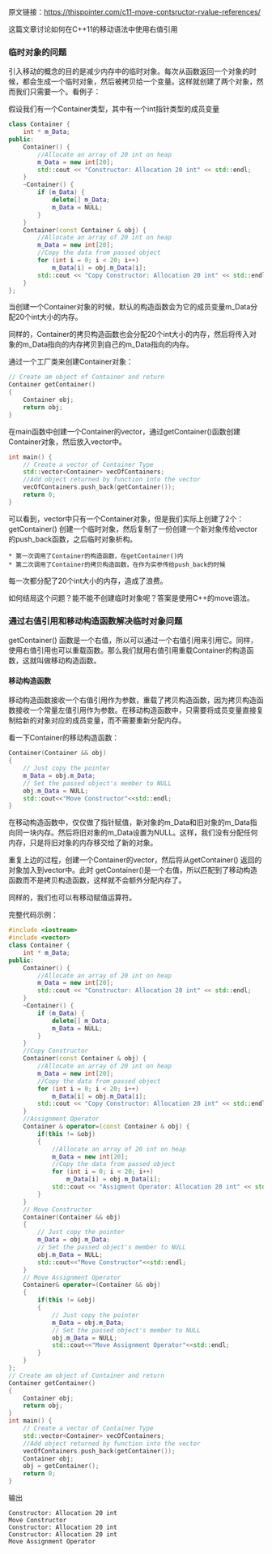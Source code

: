 原文链接：https://thispointer.com/c11-move-contsructor-rvalue-references/



这篇文章讨论如何在C++11的移动语法中使用右值引用



### 临时对象的问题

引入移动的概念的目的是减少内存中的临时对象。每次从函数返回一个对象的时候，都会生成一个临时对象，然后被拷贝给一个变量。这样就创建了两个对象，然而我们只需要一个。看例子：

假设我们有一个Container类型，其中有一个int指针类型的成员变量

```c++
class Container {
    int * m_Data;
public:
    Container() {
        //Allocate an array of 20 int on heap
        m_Data = new int[20];
        std::cout << "Constructor: Allocation 20 int" << std::endl;
    }
    ~Container() {
        if (m_Data) {
            delete[] m_Data;
            m_Data = NULL;
        }
    }
    Container(const Container & obj) {
        //Allocate an array of 20 int on heap
        m_Data = new int[20];
        //Copy the data from passed object
        for (int i = 0; i < 20; i++)
            m_Data[i] = obj.m_Data[i];
        std::cout << "Copy Constructor: Allocation 20 int" << std::endl;
    }
};
```

当创建一个Container对象的时候，默认的构造函数会为它的成员变量m_Data分配20个int大小的内存。

同样的，Container的拷贝构造函数也会分配20个int大小的内存，然后将传入对象的m_Data指向的内存拷贝到自己的m_Data指向的内存。

通过一个工厂类来创建Container对象：

```c++
// Create am object of Container and return
Container getContainer() 
{
    Container obj;
    return obj;
}
```

在main函数中创建一个Container的vector，通过getContainer()函数创建Container对象，然后放入vector中。

```c++
int main() {
    // Create a vector of Container Type
    std::vector<Container> vecOfContainers;
    //Add object returned by function into the vector
    vecOfContainers.push_back(getContainer());
    return 0;
}
```

可以看到，vector中只有一个Container对象，但是我们实际上创建了2个：getContainer() 创建一个临时对象，然后复制了一份创建一个新对象传给vector的push_back函数，之后临时对象析构。

	* 第一次调用了Container的构造函数，在getContainer()内
	* 第二次调用了Container的拷贝构造函数，在作为实参传给push_back的时候

每一次都分配了20个int大小的内存，造成了浪费。



如何结局这个问题？能不能不创建临时对象呢？答案是使用C++的move语法。



### 通过右值引用和移动构造函数解决临时对象问题

 getContainer() 函数是一个右值，所以可以通过一个右值引用来引用它。同样，使用右值引用也可以重载函数。那么我们就用右值引用重载Container的构造函数，这就叫做移动构造函数。



#### 移动构造函数

移动构造函数接收一个右值引用作为参数，重载了拷贝构造函数，因为拷贝构造函数接收一个常量左值引用作为参数。在移动构造函数中，只需要将成员变量直接复制给新的对象对应的成员变量，而不需要重新分配内存。

看一下Container的移动构造函数：

```c++
Container(Container && obj)
{
    // Just copy the pointer
    m_Data = obj.m_Data;
    // Set the passed object's member to NULL
    obj.m_Data = NULL;
    std::cout<<"Move Constructor"<<std::endl;
}
```

在移动构造函数中，仅仅做了指针赋值，新对象的m_Data和旧对象的m_Data指向同一块内存。然后将旧对象的m_Data设置为NULL。这样，我们没有分配任何内存，只是将旧对象的内存移交给了新的对象。

重复上边的过程，创建一个Container的vector，然后将从getContainer() 返回的对象加入到vector中。此时 getContainer()是一个右值，所以匹配到了移动构造函数而不是拷贝构造函数，这样就不会额外分配内存了。



同样的，我们也可以有移动赋值运算符。

完整代码示例：

```c++
#include <iostream>
#include <vector>
class Container {
    int * m_Data;
public:
    Container() {
        //Allocate an array of 20 int on heap
        m_Data = new int[20];
        std::cout << "Constructor: Allocation 20 int" << std::endl;
    }
    ~Container() {
        if (m_Data) {
            delete[] m_Data;
            m_Data = NULL;
        }
    }
    //Copy Constructor
    Container(const Container & obj) {
        //Allocate an array of 20 int on heap
        m_Data = new int[20];
        //Copy the data from passed object
        for (int i = 0; i < 20; i++)
            m_Data[i] = obj.m_Data[i];
        std::cout << "Copy Constructor: Allocation 20 int" << std::endl;
    }
    //Assignment Operator
    Container & operator=(const Container & obj) {
        if(this != &obj)
        {
            //Allocate an array of 20 int on heap
            m_Data = new int[20];
            //Copy the data from passed object
            for (int i = 0; i < 20; i++)
                m_Data[i] = obj.m_Data[i];
            std::cout << "Assigment Operator: Allocation 20 int" << std::endl;
        }
    }
    // Move Constructor
    Container(Container && obj)
    {
        // Just copy the pointer
        m_Data = obj.m_Data;
        // Set the passed object's member to NULL
        obj.m_Data = NULL;
        std::cout<<"Move Constructor"<<std::endl;
    }
    // Move Assignment Operator
    Container& operator=(Container && obj)
    {
        if(this != &obj)
        {
            // Just copy the pointer
            m_Data = obj.m_Data;
            // Set the passed object's member to NULL
            obj.m_Data = NULL;
            std::cout<<"Move Assignment Operator"<<std::endl;
        }
    }
};
// Create am object of Container and return
Container getContainer()
{
    Container obj;
    return obj;
}
int main() {
    // Create a vector of Container Type
    std::vector<Container> vecOfContainers;
    //Add object returned by function into the vector
    vecOfContainers.push_back(getContainer());
    Container obj;
    obj = getContainer();
    return 0;
}
```

输出

```
Constructor: Allocation 20 int
Move Constructor
Constructor: Allocation 20 int
Constructor: Allocation 20 int
Move Assignment Operator
```





